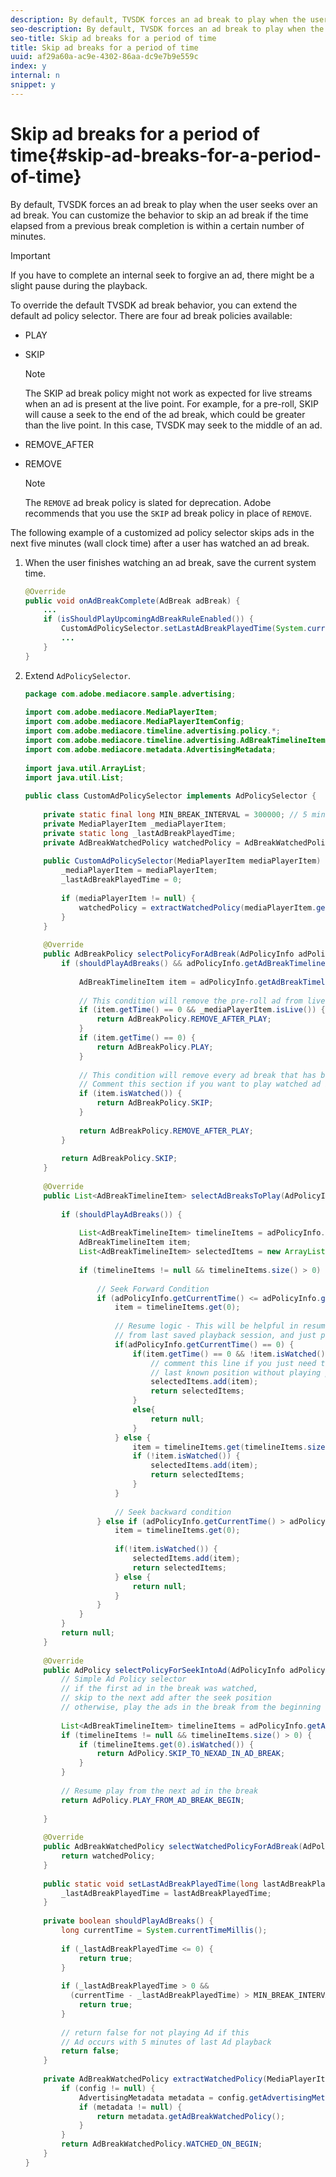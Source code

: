 ```yaml
---
description: By default, TVSDK forces an ad break to play when the user seeks over an ad break. You can customize the behavior to skip an ad break if the time elapsed from a previous break completion is within a certain number of minutes.
seo-description: By default, TVSDK forces an ad break to play when the user seeks over an ad break. You can customize the behavior to skip an ad break if the time elapsed from a previous break completion is within a certain number of minutes.
seo-title: Skip ad breaks for a period of time
title: Skip ad breaks for a period of time
uuid: af29a60a-ac9e-4302-86aa-dc9e7b9e559c
index: y
internal: n
snippet: y
---
```


# Skip ad breaks for a period of time{#skip-ad-breaks-for-a-period-of-time}

By default, TVSDK forces an ad break to play when the user seeks over an ad break. You can customize the behavior to skip an ad break if the time elapsed from a previous break completion is within a certain number of minutes.

>[!IMPORTANT]
>
>If you have to complete an internal seek to forgive an ad, there might be a slight pause during the playback.

To override the default TVSDK ad break behavior, you can extend the default ad policy selector. There are four ad break policies available:

* PLAY
* SKIP 

  >[!NOTE]
  >
  >The SKIP ad break policy might not work as expected for live streams when an ad is present at the live point. For example, for a pre-roll, SKIP will cause a seek to the end of the ad break, which could be greater than the live point. In this case, TVSDK may seek to the middle of an ad.

* REMOVE_AFTER
* REMOVE 

  >[!NOTE]
  >
  >The `REMOVE` ad break policy is slated for deprecation. Adobe recommends that you use the `SKIP` ad break policy in place of `REMOVE`.

The following example of a customized ad policy selector skips ads in the next five minutes (wall clock time) after a user has watched an ad break. 

1. When the user finishes watching an ad break, save the current system time.

   ```java
   @Override 
   public void onAdBreakComplete(AdBreak adBreak) { 
       ... 
       if (isShouldPlayUpcomingAdBreakRuleEnabled()) { 
           CustomAdPolicySelector.setLastAdBreakPlayedTime(System.currentTimeMillis()); 
           ... 
       } 
   }
   ```

1. Extend `AdPolicySelector`.

   ```java
   package com.adobe.mediacore.sample.advertising; 
    
   import com.adobe.mediacore.MediaPlayerItem; 
   import com.adobe.mediacore.MediaPlayerItemConfig; 
   import com.adobe.mediacore.timeline.advertising.policy.*; 
   import com.adobe.mediacore.timeline.advertising.AdBreakTimelineItem; 
   import com.adobe.mediacore.metadata.AdvertisingMetadata; 
    
   import java.util.ArrayList; 
   import java.util.List; 
    
   public class CustomAdPolicySelector implements AdPolicySelector { 
    
       private static final long MIN_BREAK_INTERVAL = 300000; // 5 minutes for next ad break to be played 
       private MediaPlayerItem _mediaPlayerItem; 
       private static long _lastAdBreakPlayedTime; 
       private AdBreakWatchedPolicy watchedPolicy = AdBreakWatchedPolicy.WATCHED_ON_BEGIN; 
    
       public CustomAdPolicySelector(MediaPlayerItem mediaPlayerItem) { 
           _mediaPlayerItem = mediaPlayerItem; 
           _lastAdBreakPlayedTime = 0; 
    
           if (mediaPlayerItem != null) { 
               watchedPolicy = extractWatchedPolicy(mediaPlayerItem.getConfig()); 
           } 
       } 
    
       @Override 
       public AdBreakPolicy selectPolicyForAdBreak(AdPolicyInfo adPolicyInfo) { 
           if (shouldPlayAdBreaks() && adPolicyInfo.getAdBreakTimelineItems() != null) { 
    
               AdBreakTimelineItem item = adPolicyInfo.getAdBreakTimelineItems().get(0); 
    
               // This condition will remove the pre-roll ad from live stream after watching 
               if (item.getTime() == 0 && _mediaPlayerItem.isLive()) { 
                   return AdBreakPolicy.REMOVE_AFTER_PLAY; 
               } 
               if (item.getTime() == 0) { 
                   return AdBreakPolicy.PLAY; 
               } 
    
               // This condition will remove every ad break that has been watched once.  
               // Comment this section if you want to play watched ad breaks again. 
               if (item.isWatched()) { 
                   return AdBreakPolicy.SKIP; 
               } 
    
               return AdBreakPolicy.REMOVE_AFTER_PLAY; 
           } 
    
           return AdBreakPolicy.SKIP; 
       } 
    
       @Override 
       public List<AdBreakTimelineItem> selectAdBreaksToPlay(AdPolicyInfo adPolicyInfo) { 
    
           if (shouldPlayAdBreaks()) { 
    
               List<AdBreakTimelineItem> timelineItems = adPolicyInfo.getAdBreakTimelineItems(); 
               AdBreakTimelineItem item; 
               List<AdBreakTimelineItem> selectedItems = new ArrayList<AdBreakTimelineItem>(); 
    
               if (timelineItems != null && timelineItems.size() > 0) { 
    
                   // Seek Forward Condition 
                   if (adPolicyInfo.getCurrentTime() <= adPolicyInfo.getSeekToTime()) { 
                       item = timelineItems.get(0); 
    
                       // Resume logic - This will be helpful in resuming the content  
                       // from last saved playback session, and just play the pre-roll ad 
                       if(adPolicyInfo.getCurrentTime() == 0) { 
                           if(item.getTime() == 0 && !item.isWatched()) { 
                               // comment this line if you just need to seek to the user's  
                               // last known position without playing pre-roll ad. ZD#820 
                               selectedItems.add(item); 
                               return selectedItems; 
                           } 
                           else{ 
                               return null; 
                           } 
                       } else { 
                           item = timelineItems.get(timelineItems.size()-1); 
                           if (!item.isWatched()) { 
                               selectedItems.add(item); 
                               return selectedItems; 
                           } 
                       } 
    
                       // Seek backward condition 
                   } else if (adPolicyInfo.getCurrentTime() > adPolicyInfo.getSeekToTime()) { 
                       item = timelineItems.get(0); 
    
                       if(!item.isWatched()) { 
                           selectedItems.add(item); 
                           return selectedItems; 
                       } else { 
                           return null; 
                       } 
                   } 
               } 
           } 
           return null; 
       } 
    
       @Override 
       public AdPolicy selectPolicyForSeekIntoAd(AdPolicyInfo adPolicyInfo) { 
           // Simple Ad Policy selector 
           // if the first ad in the break was watched,  
           // skip to the next add after the seek position 
           // otherwise, play the ads in the break from the beginning 
    
           List<AdBreakTimelineItem> timelineItems = adPolicyInfo.getAdBreakTimelineItems(); 
           if (timelineItems != null && timelineItems.size() > 0) { 
               if (timelineItems.get(0).isWatched()) { 
                   return AdPolicy.SKIP_TO_NEXAD_IN_AD_BREAK; 
               } 
           } 
    
           // Resume play from the next ad in the break 
           return AdPolicy.PLAY_FROM_AD_BREAK_BEGIN; 
    
       } 
    
       @Override 
       public AdBreakWatchedPolicy selectWatchedPolicyForAdBreak(AdPolicyInfo adPolicyInfo) { 
           return watchedPolicy; 
       } 
    
       public static void setLastAdBreakPlayedTime(long lastAdBreakPlayedTime) { 
           _lastAdBreakPlayedTime = lastAdBreakPlayedTime; 
       } 
    
       private boolean shouldPlayAdBreaks() { 
           long currentTime = System.currentTimeMillis(); 
    
           if (_lastAdBreakPlayedTime <= 0) { 
               return true; 
           } 
    
           if (_lastAdBreakPlayedTime > 0 &&  
             (currentTime - _lastAdBreakPlayedTime) > MIN_BREAK_INTERVAL) { 
               return true; 
           } 
    
           // return false for not playing Ad if this  
           // Ad occurs with 5 minutes of last Ad playback 
           return false; 
       } 
    
       private AdBreakWatchedPolicy extractWatchedPolicy(MediaPlayerItemConfig config) { 
           if (config != null) { 
               AdvertisingMetadata metadata = config.getAdvertisingMetadata(); 
               if (metadata != null) { 
                   return metadata.getAdBreakWatchedPolicy(); 
               } 
           } 
           return AdBreakWatchedPolicy.WATCHED_ON_BEGIN; 
       } 
   } 
   
   ```

